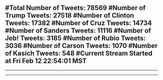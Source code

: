 #Total Number of Tweets: 78569 
#Number of Trump Tweets: 27518
#Number of Clinton Tweets: 17382
#Number of Cruz Tweets: 14734
#Number of Sanders Tweets: 11116
#Number of Jeb! Tweets: 3185
#Number of Rubio Tweets: 3036
#Number of Carson Tweets: 1070
#Number of Kasich Tweets: 548
#Current Stream Started at Fri Feb 12 22:54:01 MST
---
---
---
